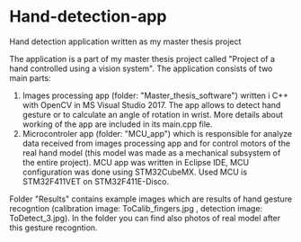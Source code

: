 # Hand-detection-app
Hand detection application written as my master thesis project

The application is a part of my master thesis project called "Project of a hand controlled using a vision system".
The application consists of two main parts:

1) Images processing app (folder: "Master_thesis_software") written i C++ with OpenCV in MS Visual Studio 2017. The app allows to detect hand gesture or to calculate an angle
of rotation in wrist. More details about working of the app are included in its main.cpp file.
2) Microcontroler app (folder: "MCU_app") which is responsible for analyze data received from images processing app and for control motors of the real hand model (this model was
made as a mechanical subsystem of the entire project). MCU app was written in Eclipse IDE, MCU configuration was done using STM32CubeMX. Used MCU is STM32F411VET on
STM32F411E-Disco.

Folder "Results" contains example images which are results of hand gesture recogntion (calibration image: ToCalib_fingers.jpg , detection image: ToDetect_3.jpg). In the folder you can
find also photos of real model after this gesture recogntion.
